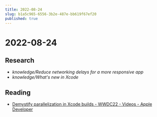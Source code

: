 ```yaml
---
title: 2022-08-24
slug: b1a5c965-6556-3b2e-487e-bb619f67ef20
published: true
---
```


# 2022-08-24

## Research

* *knowledge/Reduce networking delays for a more responsive app*
* *knowledge/What's new in Xcode*

## Reading

* [Demystify parallelization in Xcode builds - WWDC22 - Videos - Apple Developer](https://developer.apple.com/videos/play/wwdc2022/110364/)
